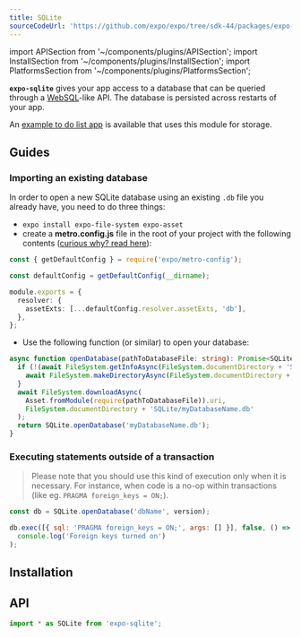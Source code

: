 ```yaml
---
title: SQLite
sourceCodeUrl: 'https://github.com/expo/expo/tree/sdk-44/packages/expo-sqlite'
---
```


import APISection from '~/components/plugins/APISection';
import InstallSection from '~/components/plugins/InstallSection';
import PlatformsSection from '~/components/plugins/PlatformsSection';

**`expo-sqlite`** gives your app access to a database that can be queried through a [WebSQL](https://www.w3.org/TR/webdatabase/)-like API. The database is persisted across restarts of your app.

An [example to do list app](https://github.com/expo/examples/tree/master/with-sqlite) is available that uses this module for storage.

<PlatformsSection android emulator ios simulator />

## Guides

### Importing an existing database

In order to open a new SQLite database using an existing `.db` file you already have, you need to do three things:

- `expo install expo-file-system expo-asset`
- create a **metro.config.js** file in the root of your project with the following contents ([curious why? read here](/guides/customizing-metro.md#adding-more-file-extensions-to--assetexts)):

```ts
const { getDefaultConfig } = require('expo/metro-config');

const defaultConfig = getDefaultConfig(__dirname);

module.exports = {
  resolver: {
    assetExts: [...defaultConfig.resolver.assetExts, 'db'],
  },
};
```

- Use the following function (or similar) to open your database:

```ts
async function openDatabase(pathToDatabaseFile: string): Promise<SQLite.WebSQLDatabase> {
  if (!(await FileSystem.getInfoAsync(FileSystem.documentDirectory + 'SQLite')).exists) {
    await FileSystem.makeDirectoryAsync(FileSystem.documentDirectory + 'SQLite');
  }
  await FileSystem.downloadAsync(
    Asset.fromModule(require(pathToDatabaseFile)).uri,
    FileSystem.documentDirectory + 'SQLite/myDatabaseName.db'
  );
  return SQLite.openDatabase('myDatabaseName.db');
}
```

### Executing statements outside of a transaction

> Please note that you should use this kind of execution only when it is necessary. For instance, when code is a no-op within transactions (like eg. `PRAGMA foreign_keys = ON;`).

```js
const db = SQLite.openDatabase('dbName', version);

db.exec([{ sql: 'PRAGMA foreign_keys = ON;', args: [] }], false, () =>
  console.log('Foreign keys turned on')
);
```

## Installation

<InstallSection packageName="expo-sqlite" />

## API

```js
import * as SQLite from 'expo-sqlite';
```

<APISection packageName="expo-sqlite" apiName="SQLite" />